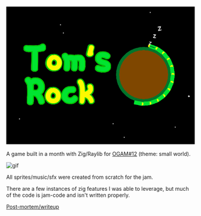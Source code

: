 ![thumbnail](thumbnail.png)

A game built in a month with Zig/Raylib for [OGAM#12](https://itch.io/jam/one-game-a-month-12) (theme: small world).

![gif](https://img.itch.zone/aW1hZ2UvMTU0ODg5Ni85MDM2OTg2LmdpZg==/347x500/yeVnfI.gif)

All sprites/music/sfx were created from scratch for the jam.

There are a few instances of zig features I was able to leverage, but
much of the code is jam-code and isn't written properly.

[Post-mortem/writeup](https://c.har.li/e/2022/05/28/Making-of-Toms-Rock.html)
